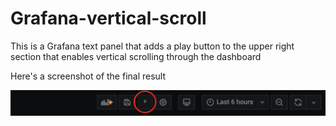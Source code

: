 # Grafana-vertical-scroll
This is a Grafana text panel that adds a play button to the upper right section that enables vertical scrolling through the dashboard

Here's a screenshot of the final result 

![Scroll button](/images/scroll-button.png)
